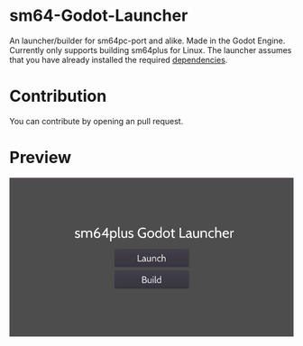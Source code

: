# sm64-Godot-Launcher
An launcher/builder for sm64pc-port and alike.
Made in the Godot Engine.
Currently only supports building sm64plus for Linux.
The launcher assumes that you have already installed the required [dependencies](https://github.com/MorsGames/sm64plus/wiki/Manual-Building-Guide).
# Contribution
You can contribute by opening an pull request.
# Preview
<img src="screenshot.png" alt="The Menu" title="The Application">
